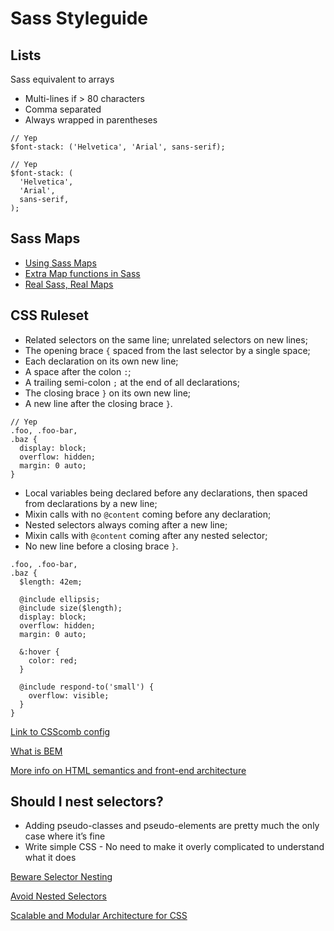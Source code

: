# Sass Styleguide

## Lists
Sass equivalent to arrays

* Multi-lines if > 80 characters
* Comma separated
* Always wrapped in parentheses

```
// Yep
$font-stack: ('Helvetica', 'Arial', sans-serif);

// Yep
$font-stack: (
  'Helvetica',
  'Arial',
  sans-serif,
);
```

## Sass Maps
* [Using Sass Maps](https://www.sitepoint.com/using-sass-maps/)
* [Extra Map functions in Sass](https://www.sitepoint.com/extra-map-functions-sass/)
* [Real Sass, Real Maps](http://blog.grayghostvisuals.com/sass/real-sass-real-maps/)

## CSS Ruleset
* Related selectors on the same line; unrelated selectors on new lines;
* The opening brace `{` spaced from the last selector by a single space;
* Each declaration on its own new line;
* A space after the colon `:`;
* A trailing semi-colon `;` at the end of all declarations;
* The closing brace `}` on its own new line;
* A new line after the closing brace `}`.

```
// Yep
.foo, .foo-bar,
.baz {
  display: block;
  overflow: hidden;
  margin: 0 auto;
}
```

* Local variables being declared before any declarations, then spaced from declarations by a new line;
* Mixin calls with no `@content` coming before any declaration;
* Nested selectors always coming after a new line;
* Mixin calls with `@content` coming after any nested selector;
* No new line before a closing brace `}`.

```
.foo, .foo-bar,
.baz {
  $length: 42em;

  @include ellipsis;
  @include size($length);
  display: block;
  overflow: hidden;
  margin: 0 auto;

  &:hover {
    color: red;
  }

  @include respond-to('small') {
    overflow: visible;
  }
}
```

[Link to CSScomb config](https://github.com/csscomb/csscomb.js/blob/master/config/csscomb.json)

[What is BEM](https://csswizardry.com/2013/01/mindbemding-getting-your-head-round-bem-syntax/)

[More info on HTML semantics and front-end architecture](http://nicolasgallagher.com/about-html-semantics-front-end-architecture/)

## Should I nest selectors?
* Adding pseudo-classes and pseudo-elements are pretty much the only case where it’s fine
* Write simple CSS - No need to make it overly complicated to understand what it does

[Beware Selector Nesting](https://www.sitepoint.com/beware-selector-nesting-sass/)

[Avoid Nested Selectors](http://thesassway.com/intermediate/avoid-nested-selectors-for-more-modular-css)

[Scalable and Modular Architecture for CSS](https://smacss.com/book/)
